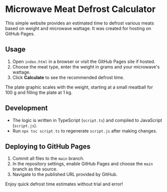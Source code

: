 # Microwave Meat Defrost Calculator

This simple website provides an estimated time to defrost various meats based on weight and microwave wattage. It was created for hosting on GitHub Pages.

## Usage
1. Open `index.html` in a browser or visit the GitHub Pages site if hosted.
2. Choose the meat type, enter the weight in grams and your microwave's wattage.
3. Click **Calculate** to see the recommended defrost time.

The plate graphic scales with the weight, starting at a small meatball for 100&nbsp;g and filling the plate at 1&nbsp;kg.

## Development
- The logic is written in TypeScript (`script.ts`) and compiled to JavaScript (`script.js`).
- Run `npx tsc script.ts` to regenerate `script.js` after making changes.

## Deploying to GitHub Pages
1. Commit all files to the `main` branch.
2. In the repository settings, enable GitHub Pages and choose the `main` branch as the source.
3. Navigate to the published URL provided by GitHub.

Enjoy quick defrost time estimates without trial and error!
